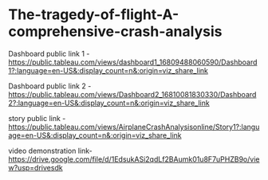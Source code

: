 # The-tragedy-of-flight-A-comprehensive-crash-analysis



Dashboard public link 1 - https://public.tableau.com/views/dashboard1_16809488060590/Dashboard1?:language=en-US&:display_count=n&:origin=viz_share_link



Dashboard public link 2 - https://public.tableau.com/views/Dashboard2_16810081830330/Dashboard2?:language=en-US&:display_count=n&:origin=viz_share_link



story public link - https://public.tableau.com/views/AirplaneCrashAnalysisonline/Story1?:language=en-US&:display_count=n&:origin=viz_share_link



video demonstration link- https://drive.google.com/file/d/1EdsukASi2qdLf2BAumk01u8F7uPHZB9o/view?usp=drivesdk
